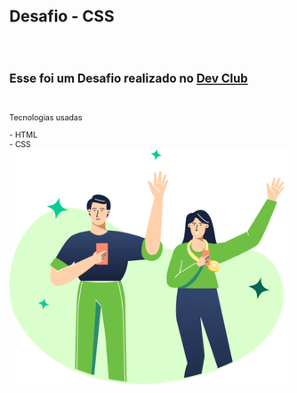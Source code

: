 <h1>Desafio - CSS</h1>
<br>
<br>
<h2>Esse foi um Desafio realizado no <a href="https://rodolfomori.com.br/DevClub">Dev Club</a></h2>
<br>
<p>Tecnologias usadas</p>
- HTML
<br>
- CSS
<br>
<img src="https://github.com/HelioBorges26/Desafio-CSS/blob/main/img/Imagem-logo.png?raw=true">
